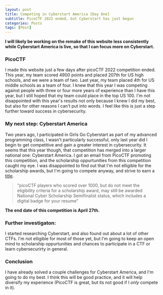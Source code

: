 ```yaml
---
layout: post
title: Competing in Cyberstart America [Day One]
subtitle: PicoCTF 2022 ended, but Cyberstart has just begun
categories: Posts
tags: [Post]
---
```


**I will likely be working on the remake of this website less consistently while Cyberstart America is live, so that I can focus more on Cyberstart.**

### PicoCTF
I made this website just a few days after picoCTF 2022 competition ended. This year, my team scored 4900 points and placed 207th for US high schools, and we were a team of two. Last year, my team placed 4th for US middle schools as a team of four. I knew that this year I was competing against people with three or four more years of experience than I have this year, but I still hoped that my team could place in the top US 100. I'm not disappointed with this year's results not only because I knew I did my best, but also for other reasons I can't put into words. I feel like this is just a step further toward success in cybersecurity. 

### My next step: Cyberstart America

Two years ago, I participated in Girls Go Cyberstart as part of my advanced programming class, I wasn't particularly successful, only last year did I begin to get competitive and gain a greater interest in cybersecurity. It seems that this year though, that competition has merged into a larger national one: Cyberstart America. I got an email from PicoCTF promoting this competition, and the scholarship oppurtunities from this competition caught my eye. I was disappointed to find out that I'm not elligible for the scholarship awards, but I'm going to compete anyway, and strive to earn a [title](https://www.nationalcyberscholarship.org/scholarships-and-awards/awards-2022). 

> "picoCTF players who scored over 1000, but do not meet the eligibility criteria for a scholarship award, may still be awarded National Cyber Scholarship Semifinalist status, which includes a digital badge for your resume"

**The end date of this competition is April 27th.**

### Further investigaton:
I started researching Cyberstart, and also found out about a lot of other CTFs. I'm not elligible for most of those yet, but I'm going to keep an open mind to scholarship oppurtunities and chances to participate in a CTF or learn cybersecurirty in general. 

### Conclusion
I have already solved a couple challenges for Cyberstart America, and I'm going to do my best. I think this will be good practice, and it will help diversify my experience (PicoCTF is great, but its not good if I *only* compete in it). 



